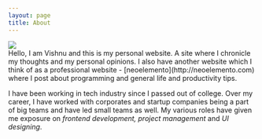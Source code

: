 ```yaml
---
layout: page
title: About
---
```

<div class="center">
    <img class="circle responsive-img center" src="https://avatars3.githubusercontent.com/u/10347504?v=3&amp;s=150">
</div>     
Hello, I am Vishnu and this is my personal website. A site where I chronicle my thoughts and my personal opinions. I also have another website which I think of as a professional website - [neoelemento](http://neoelemento.com) where I post about programming and general life and productivity tips.

I have been working in tech industry since I passed out of college. Over my career, I have worked with corporates and startup companies being a part of big teams and have led small teams as well. My various roles have given me exposure on *frontend development, project management* and *UI designing*.